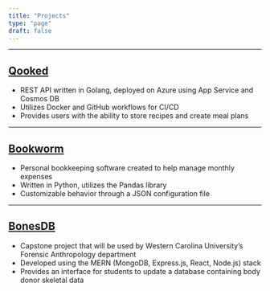 ```yaml
---
title: "Projects"
type: "page"
draft: false
---
```


---

## [Qooked](https://github.com/Fernando-Rz/qooked)

- REST API written in Golang, deployed on Azure using App Service and Cosmos DB
- Utilizes Docker and GitHub workflows for CI/CD
- Provides users with the ability to store recipes and create meal plans

---

## [Bookworm](https://github.com/BrayanMG/bookworm)

- Personal bookkeeping software created to help manage monthly expenses
- Written in Python, utilizes the Pandas library
- Customizable behavior through a JSON configuration file

---

## [BonesDB](https://github.com/BrayanMG/bones-db)

- Capstone project that will be used by Western Carolina University’s Forensic Anthropology department
- Developed using the MERN (MongoDB, Express.js, React, Node.js) stack
- Provides an interface for students to update a database containing body donor skeletal data
